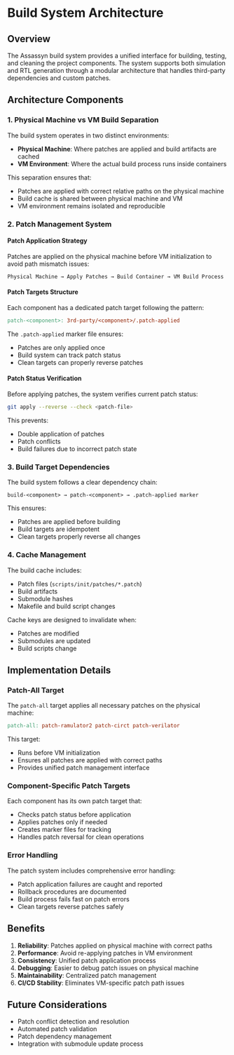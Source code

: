 # Build System Architecture

## Overview

The Assassyn build system provides a unified interface for building, testing, and cleaning the project components. The system supports both simulation and RTL generation through a modular architecture that handles third-party dependencies and custom patches.

## Architecture Components

### 1. Physical Machine vs VM Build Separation

The build system operates in two distinct environments:

- **Physical Machine**: Where patches are applied and build artifacts are cached
- **VM Environment**: Where the actual build process runs inside containers

This separation ensures that:
- Patches are applied with correct relative paths on the physical machine
- Build cache is shared between physical machine and VM
- VM environment remains isolated and reproducible

### 2. Patch Management System

#### Patch Application Strategy

Patches are applied on the physical machine before VM initialization to avoid path mismatch issues:

```
Physical Machine → Apply Patches → Build Container → VM Build Process
```

#### Patch Targets Structure

Each component has a dedicated patch target following the pattern:
```makefile
patch-<component>: 3rd-party/<component>/.patch-applied
```

The `.patch-applied` marker file ensures:
- Patches are only applied once
- Build system can track patch status
- Clean targets can properly reverse patches

#### Patch Status Verification

Before applying patches, the system verifies current patch status:
```bash
git apply --reverse --check <patch-file>
```

This prevents:
- Double application of patches
- Patch conflicts
- Build failures due to incorrect patch state

### 3. Build Target Dependencies

The build system follows a clear dependency chain:

```
build-<component> → patch-<component> → .patch-applied marker
```

This ensures:
- Patches are applied before building
- Build targets are idempotent
- Clean targets properly reverse all changes

### 4. Cache Management

The build cache includes:
- Patch files (`scripts/init/patches/*.patch`)
- Build artifacts
- Submodule hashes
- Makefile and build script changes

Cache keys are designed to invalidate when:
- Patches are modified
- Submodules are updated
- Build scripts change

## Implementation Details

### Patch-All Target

The `patch-all` target applies all necessary patches on the physical machine:

```makefile
patch-all: patch-ramulator2 patch-circt patch-verilator
```

This target:
- Runs before VM initialization
- Ensures all patches are applied with correct paths
- Provides unified patch management interface

### Component-Specific Patch Targets

Each component has its own patch target that:
- Checks patch status before application
- Applies patches only if needed
- Creates marker files for tracking
- Handles patch reversal for clean operations

### Error Handling

The patch system includes comprehensive error handling:
- Patch application failures are caught and reported
- Rollback procedures are documented
- Build process fails fast on patch errors
- Clean targets reverse patches safely

## Benefits

1. **Reliability**: Patches applied on physical machine with correct paths
2. **Performance**: Avoid re-applying patches in VM environment
3. **Consistency**: Unified patch application process
4. **Debugging**: Easier to debug patch issues on physical machine
5. **Maintainability**: Centralized patch management
6. **CI/CD Stability**: Eliminates VM-specific patch path issues

## Future Considerations

- Patch conflict detection and resolution
- Automated patch validation
- Patch dependency management
- Integration with submodule update process
